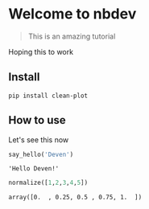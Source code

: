 # Welcome to nbdev
> This is an amazing tutorial


Hoping this to work

## Install

`pip install clean-plot`

## How to use

Let's see this now

```python
say_hello('Deven')
```




    'Hello Deven!'



```python
normalize([1,2,3,4,5])
```




    array([0.  , 0.25, 0.5 , 0.75, 1.  ])


